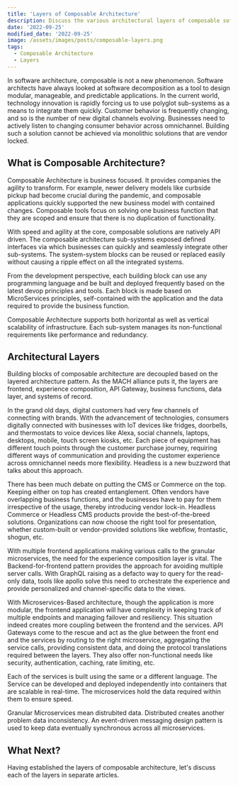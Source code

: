 ```yaml
---
title: 'Layers of Composable Architecture'
description: Discuss the various architectural layers of composable software architectures
date: '2022-09-25'
modified_date: '2022-09-25'
image: /assets/images/posts/composable-layers.png
tags:
  - Composable Architecture
  - Layers
---
```


In software architecture, composable is not a new phenomenon. Software architects have always looked at software decomposition as a tool to design modular, manageable, and predictable applications. In the current world, technology innovation is rapidly forcing us to use polyglot sub-systems as a means to integrate them quickly. Customer behavior is frequently changing, and so is the number of new digital channels evolving. Businesses need to actively listen to changing consumer behavior across omnichannel. Building such a solution cannot be achieved via monolithic solutions that are vendor locked.

## What is Composable Architecture?
Composable Architecture is business focused. It provides companies the agility to transform. For example, newer delivery models like curbside pickup had become crucial during the pandemic, and composable applications quickly supported the new business model with contained changes. Composable tools focus on solving one business function that they are scoped and ensure that there is no duplication of functionality. 

With speed and agility at the core, composable solutions are natively API driven. The composable architecture sub-systems exposed defined interfaces via which businesses can quickly and seamlessly integrate other sub-systems. The system-system blocks can be reused or replaced easily without causing a ripple effect on all the integrated systems.

From the development perspective, each building block can use any programming language and be built and deployed frequently based on the latest devop principles and tools. Each block is made based on MicroServices principles, self-contained with the application and the data required to provide the business function.

Composable Architecture supports both horizontal as well as vertical scalability of infrastructure. Each sub-system manages its non-functional requirements like performance and redundancy.

## Architectural Layers
Building blocks of composable architecture are decoupled based on the layered architecture pattern. As the MACH alliance puts it, the layers are frontend, experience composition, API Gateway, business functions, data layer, and systems of record.

In the grand old days, digital customers had very few channels of connecting with brands. With the advancement of technologies, consumers digitally connected with businesses with IoT devices like fridges, doorbells, and thermostats to voice devices like Alexa, social channels, laptops, desktops, mobile, touch screen kiosks, etc. Each piece of equipment has different touch points through the customer purchase journey, requiring different ways of communication and providing the customer experience across omnichannel needs more flexibility.   Headless is a new buzzword that talks about this approach. 

There has been much debate on putting the CMS or Commerce on the top. Keeping either on top has created entanglement. Often vendors have overlapping business functions, and the businesses have to pay for them irrespective of the usage, thereby introducing vendor lock-in. Headless Commerce or Headless CMS products provide the best-of-the-breed solutions. Organizations can now choose the right tool for presentation, whether custom-built or vendor-provided solutions like webflow, frontastic, shogun, etc.

With multiple frontend applications making various calls to the granular microservices, the need for the experience composition layer is vital. The Backend-for-frontend pattern provides the approach for avoiding multiple server calls. With GraphQL raising as a defacto way to query for the read-only data, tools like apollo solve this need to orchestrate the experience and provide personalized and channel-specific data to the views.

With Microservices-Based architecture, though the application is more modular, the frontend application will have complexity in keeping track of multiple endpoints and managing failover and resiliency. This situation indeed creates more coupling between the frontend and the services. API Gateways come to the rescue and act as the glue between the front end and the services by routing to the right microservice, aggregating the service calls, providing consistent data, and doing the protocol translations required between the layers. They also offer non-functional needs like security, authentication, caching, rate limiting, etc.

Each of the services is built using the same or a different language. The Service can be developed and deployed independently into containers that are scalable in real-time. The microservices hold the data required within them to ensure speed.

Granular Microservices mean distrubited data. Distributed creates another problem data inconsistency. An event-driven messaging design pattern is used to keep data eventually synchronous across all microservices. 

## What Next?
Having established the layers of composable architecture, let's discuss each of the layers in separate articles.